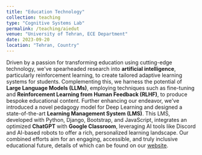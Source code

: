 ```yaml
---
title: "Education Technology"
collection: teaching
type: "Cognitive Systems Lab"
permalink: /teaching/aiedut
venue: "University of Tehran, ECE Department"
date: 2023-09-20
location: "Tehran, Country"
---
```


Driven by a passion for transforming education using cutting-edge technology, we've spearheaded research into **artificial intelligence**, particularly reinforcement learning, to create tailored adaptive learning systems for students. Complementing this, we harness the potential of **Large Language Models (LLMs)**, employing techniques such as fine-tuning and **Reinforcement Learning from Human Feedback (RLHF)**, to produce bespoke educational content. Further enhancing our endeavor, we've introduced a novel pedagogy model for Deep Learning and designed a state-of-the-art **Learning Management System (LMS)**. This LMS, developed with Python, Django, Bootstrap, and JavaScript, integrates an optimized **ChatGPT** with **Google Classroom**, leveraging AI tools like Discord and AI-based robots to offer a rich, personalized learning landscape. Our combined efforts aim for an engaging, accessible, and truly inclusive educational future, details of which can be found on our [website](https://aiedut.com/).
